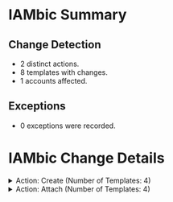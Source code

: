# IAMbic Summary
## Change Detection
* 2 distinct actions.
* 8 templates with changes.
* 1 accounts affected.
## Exceptions
* 0 exceptions were recorded.

# IAMbic Change Details

<details>
<summary>Action: Create (Number of Templates: 4)</summary>
    <blockquote>
        <details>
        <summary>Template: prevent_imdsv1.yaml (Number of Accounts: 1)</summary>
            <blockquote>
                <details>
                <summary>Account: iambic_test_org_account - (580605962305) (Number of Changes: 1)</summary>
                    <blockquote>
                        <table>
                            <thead>
                                <tr>
                                    <th>Resource ID</th>
                                    <th>Resource Type</th>
                                    <th>Change Type</th>
                                </tr>
                            </thead>
                            <tbody>
                                <tr>
                                    <td>PreventIMDSV1</td>
                                    <td>aws:iam:scp_policy:properties</td>
                                    <td>Create</td>
                                </tr>
                                </tbody>
                        </table>
                        </blockquote>
                </details>
                </blockquote>
        </details>
        <details>
        <summary>Template: prevent_root_login.yaml (Number of Accounts: 1)</summary>
            <blockquote>
                <details>
                <summary>Account: iambic_test_org_account - (580605962305) (Number of Changes: 1)</summary>
                    <blockquote>
                        <table>
                            <thead>
                                <tr>
                                    <th>Resource ID</th>
                                    <th>Resource Type</th>
                                    <th>Change Type</th>
                                </tr>
                            </thead>
                            <tbody>
                                <tr>
                                    <td>DontRootMe</td>
                                    <td>aws:iam:scp_policy:properties</td>
                                    <td>Create</td>
                                </tr>
                                </tbody>
                        </table>
                        </blockquote>
                </details>
                </blockquote>
        </details>
        <details>
        <summary>Template: restrict_regions.yaml (Number of Accounts: 1)</summary>
            <blockquote>
                <details>
                <summary>Account: iambic_test_org_account - (580605962305) (Number of Changes: 1)</summary>
                    <blockquote>
                        <table>
                            <thead>
                                <tr>
                                    <th>Resource ID</th>
                                    <th>Resource Type</th>
                                    <th>Change Type</th>
                                </tr>
                            </thead>
                            <tbody>
                                <tr>
                                    <td>RestrictRegions</td>
                                    <td>aws:iam:scp_policy:properties</td>
                                    <td>Create</td>
                                </tr>
                                </tbody>
                        </table>
                        </blockquote>
                </details>
                </blockquote>
        </details>
        <details>
        <summary>Template: prevent_disable_security_services.yaml (Number of Accounts: 1)</summary>
            <blockquote>
                <details>
                <summary>Account: iambic_test_org_account - (580605962305) (Number of Changes: 1)</summary>
                    <blockquote>
                        <table>
                            <thead>
                                <tr>
                                    <th>Resource ID</th>
                                    <th>Resource Type</th>
                                    <th>Change Type</th>
                                </tr>
                            </thead>
                            <tbody>
                                <tr>
                                    <td>PreventDisableSecurityServices</td>
                                    <td>aws:iam:scp_policy:properties</td>
                                    <td>Create</td>
                                </tr>
                                </tbody>
                        </table>
                        </blockquote>
                </details>
                </blockquote>
        </details>
        </blockquote>
</details>
<details>
<summary>Action: Attach (Number of Templates: 4)</summary>
    <blockquote>
        <details>
        <summary>Template: prevent_imdsv1.yaml (Number of Accounts: 1)</summary>
            <blockquote>
                <details>
                <summary>Account: iambic_test_org_account - (580605962305) (Number of Changes: 1)</summary>
                    <blockquote>
                        <table>
                            <thead>
                                <tr>
                                    <th>Resource ID</th>
                                    <th>Resource Type</th>
                                    <th>Change Type</th>
                                </tr>
                            </thead>
                            <tbody>
                                <tr>
                                    <td>None</td>
                                    <td>aws:iam:scp_policy:properties</td>
                                    <td>Attach</td>
                                </tr>
                                </tbody>
                        </table>
                        </blockquote>
                </details>
                </blockquote>
        </details>
        <details>
        <summary>Template: restrict_regions.yaml (Number of Accounts: 1)</summary>
            <blockquote>
                <details>
                <summary>Account: iambic_test_org_account - (580605962305) (Number of Changes: 1)</summary>
                    <blockquote>
                        <table>
                            <thead>
                                <tr>
                                    <th>Resource ID</th>
                                    <th>Resource Type</th>
                                    <th>Change Type</th>
                                </tr>
                            </thead>
                            <tbody>
                                <tr>
                                    <td>None</td>
                                    <td>aws:iam:scp_policy:properties</td>
                                    <td>Attach</td>
                                </tr>
                                </tbody>
                        </table>
                        </blockquote>
                </details>
                </blockquote>
        </details>
        <details>
        <summary>Template: prevent_root_login.yaml (Number of Accounts: 1)</summary>
            <blockquote>
                <details>
                <summary>Account: iambic_test_org_account - (580605962305) (Number of Changes: 1)</summary>
                    <blockquote>
                        <table>
                            <thead>
                                <tr>
                                    <th>Resource ID</th>
                                    <th>Resource Type</th>
                                    <th>Change Type</th>
                                </tr>
                            </thead>
                            <tbody>
                                <tr>
                                    <td>None</td>
                                    <td>aws:iam:scp_policy:properties</td>
                                    <td>Attach</td>
                                </tr>
                                </tbody>
                        </table>
                        </blockquote>
                </details>
                </blockquote>
        </details>
        <details>
        <summary>Template: prevent_disable_security_services.yaml (Number of Accounts: 1)</summary>
            <blockquote>
                <details>
                <summary>Account: iambic_test_org_account - (580605962305) (Number of Changes: 1)</summary>
                    <blockquote>
                        <table>
                            <thead>
                                <tr>
                                    <th>Resource ID</th>
                                    <th>Resource Type</th>
                                    <th>Change Type</th>
                                </tr>
                            </thead>
                            <tbody>
                                <tr>
                                    <td>None</td>
                                    <td>aws:iam:scp_policy:properties</td>
                                    <td>Attach</td>
                                </tr>
                                </tbody>
                        </table>
                        </blockquote>
                </details>
                </blockquote>
        </details>
        </blockquote>
</details>


